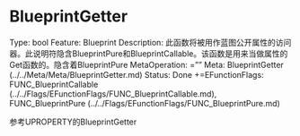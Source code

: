 # BlueprintGetter

Type: bool
Feature: Blueprint
Description: 此函数将被用作蓝图公开属性的访问器。此说明符隐含BlueprintPure和BlueprintCallable。该函数是用来当做属性的Get函数的。隐含着BlueprintPure
MetaOperation: =””
Meta: BlueprintGetter (../../Meta/Meta/BlueprintGetter.md)
Status: Done
+=EFunctionFlags: FUNC_BlueprintCallable (../../Flags/EFunctionFlags/FUNC_BlueprintCallable.md), FUNC_BlueprintPure (../../Flags/EFunctionFlags/FUNC_BlueprintPure.md)

参考UPROPERTY的BlueprintGetter